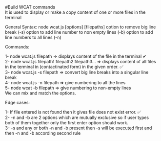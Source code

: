#Build WCAT commands
<br>It is used to display or make a copy content of one or more files in the terminal

General Syntax: node wcat.js [options] [filepaths] option to remove big line break (-s) option to add line number to non empty lines (-b) option to add line numbers to all lines (-n)

Commands:

1- node wcat.js filepath => displays content of the file in the terminal ✔
<br>2- node wcat.js filepath1 filepath2 filepath3... => displays content of all files in the terminal in (contactinated form) in the given order. ✅
<br>3- node wcat.js -s filepath => convert big line breaks into a singular line break
<br>4- node wcat.js -n filepath => give numbering to all the lines
<br>5- node wcat -b filepath => give numbering to non-empty lines
<br>We can mix and match the options.

Edge cases:

1- If file entered is not found then it gives file does not exist error. ✅
<br>2- -n and -b are 2 options which are mutually exclusive so if user types both of them together only the first enter option should work.
<br>3- -s and any or both -n and -b present then -s will be executed first and then -n and -b according second rule
